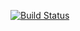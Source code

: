 [![Build Status](https://travis-ci.org/Velfolt/voicetime.svg?branch=master)](https://travis-ci.org/Velfolt/voicetime)
